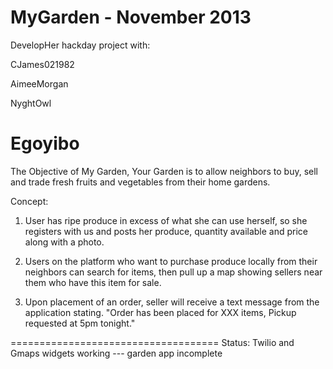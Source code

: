 MyGarden - November 2013
========

DevelopHer hackday project with:

CJames021982

AimeeMorgan

NyghtOwl

Egoyibo
==============================
The Objective of My Garden, Your Garden is to allow neighbors to buy, sell and trade fresh fruits and vegetables from their home gardens. 

Concept:
1. User has ripe produce in excess of what she can use herself, so she registers with us and posts her produce, quantity available and price along with a photo.

2. Users on the platform who want to purchase produce locally from their neighbors can search for items, then pull up a map showing sellers near them who have this item for sale.

3. Upon placement of an order, seller will receive a text message from the application stating. "Order has been placed for XXX items, Pickup requested at 5pm tonight."

====================================
Status:
Twilio and Gmaps widgets working --- garden app incomplete
